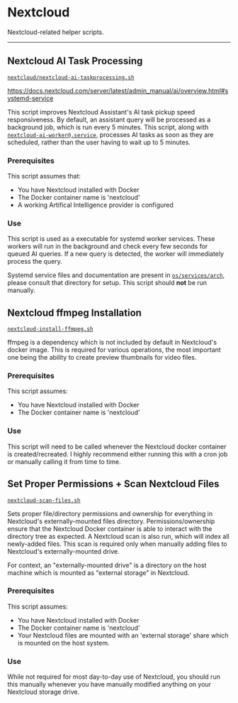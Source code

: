 # Nextcloud

Nextcloud-related helper scripts.

---

## Nextcloud AI Task Processing
[`nextcloud/nextcloud-ai-taskprocessing.sh`](nextcloud-ai-taskprocessing.sh)

https://docs.nextcloud.com/server/latest/admin_manual/ai/overview.html#systemd-service

This script improves Nextcloud Assistant's AI task pickup speed responsiveness. By default, an assistant query will be processed as a background job, which is run every 5 minutes. This script, along with [`nextcloud-ai-worker@.service`](../../../os/services/arch/nextcloud-ai-worker@.service), processes AI tasks as soon as they are scheduled, rather than the user having to wait up to 5 minutes.

### Prerequisites
This script assumes that:
- You have Nextcloud installed with Docker
- The Docker container name is 'nextcloud'
- A working Artifical Intelligence provider is configured

### Use
This script is used as a executable for systemd worker services.
These workers will run in the background and check every few seconds for queued AI queries.
If a new query is detected, the worker will immediately process the query.

Systemd service files and documentation are present in [`os/services/arch`](../../../os/services/arch/), please consult that directory for setup.
This script should **not** be run manually.


## Nextcloud ffmpeg Installation
[`nextcloud-install-ffmpeg.sh`](nextcloud-install-ffmpeg.sh)

ffmpeg is a dependency which is not included by default in Nextcloud's docker image.
This is required for various operations, the most important one being the ability to create preview thumbnails for video files.

### Prerequisites
This script assumes:
- You have Nextcloud installed with Docker
- The Docker container name is 'nextcloud'

### Use
This script will need to be called whenever the Nextcloud docker container is created/recreated.
I highly recommend either running this with a cron job or manually calling it from time to time.


## Set Proper Permissions + Scan Nextcloud Files
[`nextcloud-scan-files.sh`](nextcloud-scan-files.sh)

Sets proper file/directory permissions and ownership for everything in Nextcloud's externally-mounted files directory.
Permissions/ownership ensure that the Nextcloud Docker container is able to interact with the directory tree as expected.
A Nextcloud scan is also run, which will index all newly-added files.
This scan is required only when manually adding files to Nextcloud's externally-mounted drive.

For context, an "externally-mounted drive" is a directory on the host machine which is mounted as "external storage" in Nextcloud.

### Prerequisites
This script assumes:
- You have Nextcloud installed with Docker
- The Docker container name is 'nextcloud'
- Your Nextcloud files are mounted with an 'external storage' share which is mounted on the host system.

### Use
While not required for most day-to-day use of Nextcloud, you should run this manually whenever you have manually modified anything on your Nextcloud storage drive.
